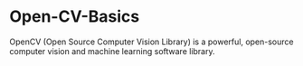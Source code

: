 # Open-CV-Basics
OpenCV (Open Source Computer Vision Library) is a powerful, open-source computer vision and machine learning software library.
